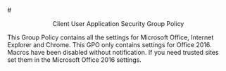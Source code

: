 #<p align="center">Client User Application Security Group Policy</p>

This Group Policy contains all the settings for Microsoft Office, Internet Explorer and Chrome.  This GPO only contains settings for Office 2016.  Macros have been disabled without notification.  If you need trusted sites set them in the Microsoft Office 2016 settings.